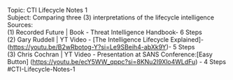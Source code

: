 Topic: CTI Lifecycle Notes 1 <br />
Subject: Comparing three (3) interpretations of the lifecycle intelligence <br />
Sources: <br />
(1) Recorded Future | Book - Threat Intelligence Handbook- 6 Steps 
<br />
(2) Gary Ruddell | YT Video - [The Intelligence Lifecycle Explained]-  
(https://youtu.be/B2wRbotog-Y?si=Le9SBeih4-abXk9Y)- 5 Steps <br /> 
(3) Chris Cochran | YT Video - Presentation at SANS Conference:[Easy Button] (https://youtu.be/ecY5WW_qppc?si=8KNu2I9Xlo4WLdFu) - 4 Steps <br />
#CTI-Lifecycle-Notes-1
